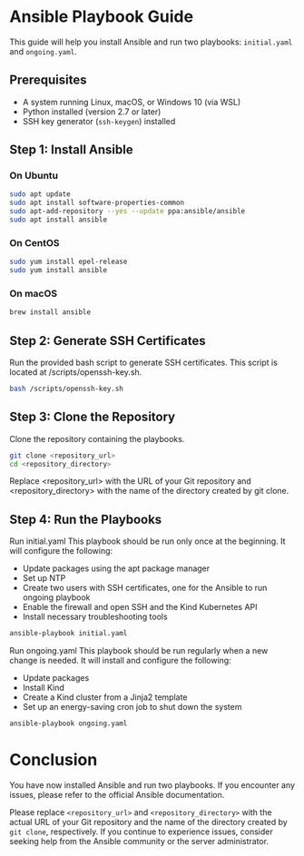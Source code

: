 # Ansible Playbook Guide

This guide will help you install Ansible and run two playbooks: `initial.yaml` and `ongoing.yaml`.

## Prerequisites

- A system running Linux, macOS, or Windows 10 (via WSL)
- Python installed (version 2.7 or later)
- SSH key generator (`ssh-keygen`) installed

## Step 1: Install Ansible

### On Ubuntu

```bash
sudo apt update
sudo apt install software-properties-common
sudo apt-add-repository --yes --update ppa:ansible/ansible
sudo apt install ansible
```

### On CentOS
```bash
sudo yum install epel-release
sudo yum install ansible
```
### On macOS
```bash
brew install ansible
```
## Step 2: Generate SSH Certificates
Run the provided bash script to generate SSH certificates. This script is located at /scripts/openssh-key.sh.

```bash
bash /scripts/openssh-key.sh
```

## Step 3: Clone the Repository
Clone the repository containing the playbooks.

```bash
git clone <repository_url>
cd <repository_directory>
```

Replace <repository_url> with the URL of your Git repository and <repository_directory> with the name of the directory created by git clone.

## Step 4: Run the Playbooks
Run initial.yaml
This playbook should be run only once at the beginning. It will configure the following:

- Update packages using the apt package manager
- Set up NTP
- Create two users with SSH certificates, one for the Ansible to run ongoing playbook
- Enable the firewall and open SSH and the Kind Kubernetes API
- Install necessary troubleshooting tools

```bash 
ansible-playbook initial.yaml
```

Run ongoing.yaml
This playbook should be run regularly when a new change is needed. It will install and configure the following:
- Update packages
- Install Kind
- Create a Kind cluster from a Jinja2 template
- Set up an energy-saving cron job to shut down the system

```bash
ansible-playbook ongoing.yaml
```

# Conclusion
You have now installed Ansible and run two playbooks. If you encounter any issues, please refer to the official Ansible documentation.

Please replace `<repository_url>` and `<repository_directory>` with the actual URL of your Git repository and the name of the directory created by `git clone`, respectively. If you continue to experience issues, consider seeking help from the Ansible community or the server administrator.
